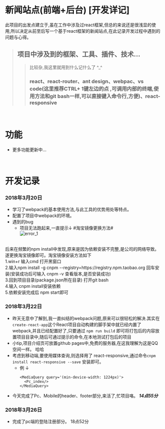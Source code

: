 # 新闻站点(前端+后台) [开发详记]
 
此项目的出发点建立于,虽在工作中涉及过react框架,但总的来说还是很浅显的使用,所以决定从前至后写一个基于react框架的新闻站点,在此记录开发过程中遇到的问题与心得。<br/>
> ## 项目中涉及到的框架、工具、插件、技术...
>> 比较杂,我这里就用到什么记什么了  ^_^
>> ### react、react-router、ant design、webpac、vs code(这里推荐CTRL+ 1键左边的点 ,可调用内部的终端,使用方法和git bash一样,可以直接键入命令行,方便)、react-responsive
<br/>

# 功能
- 更多功能更新中...
<br/>

# 开发记录
### 2018年3月20日
- 学习了webpack的基本使用方法,与此工具的优势用处等特点。
- 配置了项目中webpack的环境。
- 遇到的bug
  - 项目无法跑起来,一直提示↓ #淘宝镜像更换方法#
<br/>![error_1](https://i.ooxx.ooo/2018/03/20/6f7b90bd2f277449d3dec43ba4521f45.png)
<br/>
  后来在频繁的npm install中发现,原来是因为依赖安装不完整,是公司的网络导致。遂更换淘宝镜像即可。淘宝镜像安装方法如下
<br/>
  1.win+r 输入cmd 打开黑窗口
<br/>
  2.输入npm install -g cnpm --registry=https://registry.npm.taobao.org 回车安装(安装成功后可输入 cnpm -v 查看版本,是否安装成功)
<br/>
  3.回到项目目录(package.json所在目录) 打开git bash
<br/>
  4.输入 cnpm install安装依赖
<br/>
  5.依赖安装完成后 npm start即可

### 2018年3月22日
- 昨天无意中了解到,我一直纠结的webpack问题,原来可以很轻松的解决.其实在`create-react-app`这个React项目自动构建的脚手架中就已经内置了webpack,并且已经配置好了,只要通过 `npm run build` 即可将打包后的内容放置项目目录中,随后可通过提示的命令,在本地测试打包后的项目
- 小tip,项目介绍页可放置github pages中,免费的服务器,在这我理解为这是QQ空间一样。 哈哈
- 考虑到移动端,要使用媒体查询,则选择用了 react-responsive,通过命令`cnpm install react-responsive --save` 安装即可。
  - 例 ↓
    ```
    <MediaQuery query='(min-device-width: 1224px)'>
      <Pc_index/>
    </MediaQuery>
    ```
- 今天完成了Pc、Mobile的header、footer部分,来活了,忙项目咯。 ***14点55分***

### 2018年3月26日
- 完成了pc端的登陆注册部分。    18点52分